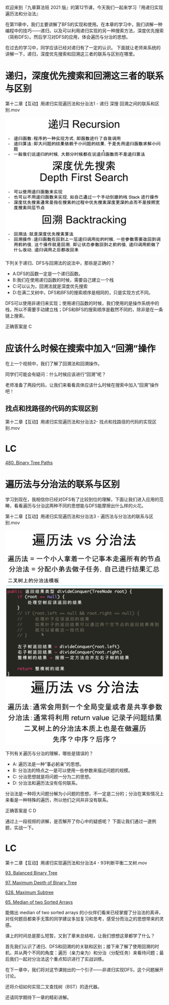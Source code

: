 
欢迎来到『九章算法班 2021 版』的第12节课，今天我们一起来学习『用递归实现遍历法和分治法』

在第11章中，我们主要讲解了BFS的实现和使用。在本章的学习中，我们讲解一种编程中的技巧——递归，以及可以利用递归实现的另一种搜索方法，深度优先搜索（简称DFS）。然后学习对DFS的应用，体会遍历与分治的思想。

在过去的学习中，同学应该已经对递归有了一定的认识。
下面就让老师来系统的讲解一下，递归，深度优先搜索和回溯这三者的联系与区别在哪里。

# 递归，深度优先搜索和回溯这三者的联系与区别

第十二章【互动】用递归实现遍历法和分治法1 - 递归 深搜 回溯之间的联系和区别.mov

<img src="chapter12-1.png">

<img src="chapter12-2.png">

<img src="chapter12-3.png">

下列关于递归、DFS与回溯法的说法中，那些是正确的？
- A:DFS的函数一定是一个递归函数。
- B:我们在使用递归函数的时候，需要自己建立一个栈
- C:可以认为，回溯法就是深度优先搜索
- D:在满二叉树中，DFS和BFS的搜索顺序是相同的，只是实现方式不同。



DFS可以使用非递归来实现；使用递归函数的时候，我们使用的是操作系统中的栈，所以不需要手动建立栈；DFS和BFS的搜索顺序是截然不同的，除非是在一条链上搜索。

正确答案是 C 


# 应该什么时候在搜索中加入“回溯”操作

在上一个视频中，我们了解了回溯法和回溯操作。

同学们可能会有疑问：什么时候应该进行“回溯”呢？

老师准备了两段代码，让我们来看看具体应该什么时候在搜索中加入“回溯”操作吧！
## 找点和找路径的代码的实现区别

第十二章【互动】用递归实现遍历法和分治法2- 找点和找路径的代码的实现区别.mov

# LC
[480. Binary Tree Paths](../lintcode/480.Binary_Tree_Paths.md)


# 遍历法与分治法的联系与区别

学习到现在，我相信你已经对DFS有了比较到位的理解，下面让我们进入应用的范畴，看看遍历与分治这两种不同的思想能与DFS能摩擦出什么样的火花。

第十二章【互动】用递归实现遍历法和分治法3 - 遍历法与分治法的联系与区别.mov

<img src="chapter12-4.png">

<img src="chapter12-5.png">

<img src="chapter12-6.png">

下列有关遍历与分治的理解，哪些是错误的？
- A: 遍历法是一种“事必躬亲”的思想。
- B: 分治法的特点之一是可以使用一些参数来描述问题的规模。
- C: 分治思想就是将问题一分为二的思想。
- D: 分治法和遍历法没有任何联系。

分治法是一种将大问题分解为小问题的思想，不一定是二分的；分治在某些情况上来看是一种特殊的遍历，所以他们之间并非没有联系。

正确答案是 C D

通过上一段视频的讲解，是否解开了你心中的疑惑呢？
下面让我们通过一道例题，实战一下。

# LC
第十二章【互动】用递归实现遍历法和分治法4 - 93判断平衡二叉树.mov

[93. Balanced Binary Tree](../lintcode/93.Balanced_Binary_Tree.md)

[97. Maximum Depth of Binary Tree](../lintcode/97.Maximum_Depth_of_Binary_Tree.md)

[628. Maximum Subtree](../lintcode/628.Maximum_Subtree.md)

[65. Median of two Sorted Arrays](../lintcode/65.Median_of_two_Sorted_Arrays.md)

能做出 median of two sorted arrays 的小伙伴们看来已经掌握了分治法的真谛，对任何题目都束手无策的同学建议多加复习和思考，感受分而治之的思想带来的灵感。

课上的时间总是那么短暂，又到了章末总结啦，让我们想想这章都学了什么？

首先我们认识了递归、DFS和回溯的的关联和区别；接下来了解了使用回溯的时机，并从两个不同的角度：遍历（亲力亲为）和分治（分配任务）来看待问题；最后我们一起对分治法这个重点知识进行了实战训练。

在下一章中，我们将对这节课抛出的一个引子——非递归实现DFS，这个问题展开讨论。

还将介绍如何实现二叉查找树（BST）的迭代器。

还请同学期待下一章的精彩讲解。